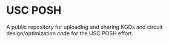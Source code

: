 # USC POSH

A public repository for uploading and sharing KGDs and circuit design/optimization code for the USC POSH effort.
